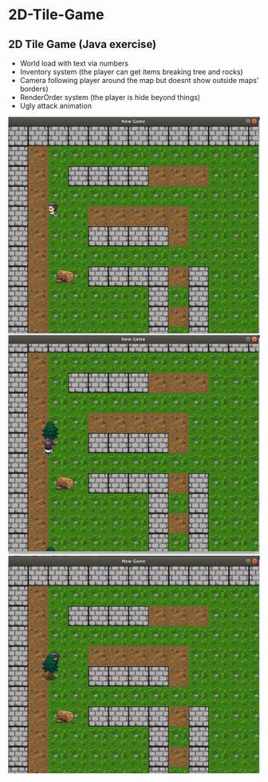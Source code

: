 # 2D-Tile-Game
2D Tile Game (Java exercise)
-----
* World load with text via numbers
* Inventory system (the player can get items breaking tree and rocks)
* Camera following player around the map but doesnt show outside maps' borders)
* RenderOrder system (the player is hide beyond things)
* Ugly attack animation

![image](/2D%20TileGame1.png?raw=true)
![image](/2D%20TileGame2.png?raw=true)
![image](/2D%20TileGame3.png?raw=true)
